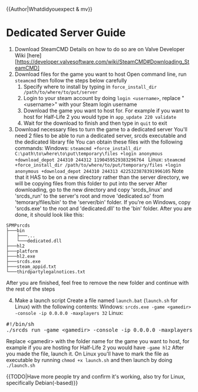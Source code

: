 {{Author|Whatdidyouexpect & mv}}
# Dedicated Server Guide

1. Download SteamCMD
    Details on how to do so are on Valve Developer Wiki [here][https://developer.valvesoftware.com/wiki/SteamCMD#Downloading_SteamCMD]
2. Download files for the game you want to host
    Open command line, run `steamcmd` then follow the steps below carefully
    1. Specify where to install by typing in `force_install_dir /path/to/where/to/put/server`
    2. Login to your steam account by doing `login <username>`, replace "&#60;username&#62;" with your Steam login username
    3. Download the game you want to host for. For example if you want to host for Half-Life 2 you would type in `app_update 220 validate`
    4. Wait for the download to finish and then type in `quit` to exit
3. Download necessary files to turn the game to a dedicated server
    You'll need 2 files to be able to run a dedicated server, srcds executable and the dedicated library file
    You can obtain these files with the following commands:
         Windows: `steamcmd +force_install_dir C:\path\to\where\to\put\temporary\files +login anonymous +download_depot 244310 244312 1190459529383296764 `
         Linux: `steamcmd +force_install_dir /path/to/where/to/put/temporary/files +login anonymous +download_depot 244310 244313 4225323878391996105`
    Note that it HAS to be on a new directory rather than the server directory, we will be copying files from this folder to put into the server
    After downloading, go to the new directory and copy 'srcds_linux' and 'srcds_run' to the server's root and move 'dedicated.so' from 'temorary/files/bin' to the 'server/bin' folder. 
    If you're on Windows, copy 'srcds.exe' to the root and 'dedicated.dll' to the 'bin' folder.
    After you are done, it should look like this:
```
SPMPsrcds
├───bin
│   ├───...
│   └───dedicated.dll
├───hl2
├───platform
├───hl2.exe
├───srcds.exe
├───steam_appid.txt
└───thirdpartylegalnotices.txt
```
  After you are finished, feel free to remove the new folder and continue with the rest of the steps

4. Make a launch script
Create a file named `launch.bat` (`launch.sh` for Linux) with the following contents:
Windows: `srcds.exe -game <gamedir> -console -ip 0.0.0.0 -maxplayers 32`
    Linux:
<pre>
#!/bin/sh
./srcds_run -game &#60;gamedir&#62; -console -ip 0.0.0.0 -maxplayers 32
</pre>
Replace &#60;gamedir&#62; with the folder name for the game you want to host, for example if you are hosting for Half-Life 2 you would have `-game hl2`
After you made the file, launch it. On Linux you'll have to mark the file as executable by running `chmod +x launch.sh` and then launch by doing `./launch.sh`

{{TODO|Have more people try and confirm it's working, also try for Linux, specifically Debian(-based)}}

